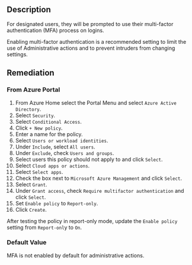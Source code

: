 ## Description

For designated users, they will be prompted to use their multi-factor authentication (MFA) process on logins.

Enabling multi-factor authentication is a recommended setting to limit the use of Administrative actions and to prevent intruders from changing settings.

## Remediation

### From Azure Portal

1. From Azure Home select the Portal Menu and select `Azure Active Directory`.
2. Select `Security`.
3. Select `Conditional Access`.
4. Click `+ New policy`.
5. Enter a name for the policy.
6. Select `Users or workload identities`.
7. Under `Include`, select `All users`.
8. Under `Exclude`, check `Users and groups`.
9. Select users this policy should not apply to and click `Select`.
10. Select `Cloud apps or actions`.
11. Select `Select apps`.
12. Check the box next to `Microsoft Azure Management` and click `Select`.
13. Select `Grant`.
14. Under `Grant access`, check `Require multifactor authentication` and click `Select`.
15. Set `Enable policy` to `Report-only`.
16. Click `Create`.

After testing the policy in report-only mode, update the `Enable policy` setting from `Report-onl`y to `On`.

### Default Value

MFA is not enabled by default for administrative actions.

